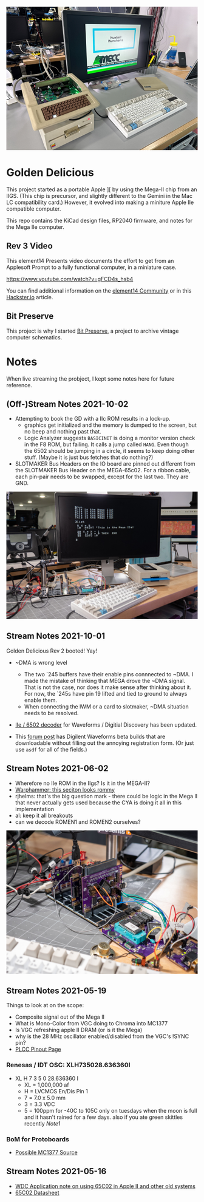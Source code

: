 ![Mega IIe Rev 3 loading Number Munchers](images/rev3-on-disk-drive-loading-number-munchers.jpg)

# Golden Delicious
This project started as a portable Apple ][ by using the Mega-II chip from an IIGS. (This chip is precursor, and slightly different to the Gemini in the Mac LC compatibility card.) However, it evolved into making a miniture Apple IIe compatible computer.

This repo contains the KiCad design files, RP2040 firmware, and notes for the Mega IIe computer. 

## Rev 3 Video
This element14 Presents video documents the effort to get from an Applesoft Prompt to a fully functional computer, in a miniature case.

https://www.youtube.com/watch?v=gFCD4s_hsb4

You can find additional information on the [element14 Community](https://bald.ee/e14-megaiie) or in this [Hackster.io](https://www.hackster.io/news/bald-engineer-s-mega-iie-is-a-modern-miniature-apple-ii-based-on-mega-ii-chip-from-1986-019507d4d10c) article. 


## Bit Preserve
This project is why I started [Bit Preserve](https://github.com/baldengineer/bit-preserve), a project to archive vintage computer schematics.

# Notes
When live streaming the probject, I kept some notes here for future reference.

## (Off-)Stream Notes 2021-10-02
* Attempting to book the GD with a IIc ROM results in a lock-up.
  * graphics get initialized and the memory is dumped to the screen, but no beep and nothing past that.
  * Logic Analyzer suggests `BASICINIT` is doing a monitor version check in the F8 ROM, but failing. It calls a jump called `HANG`. Even though the 6502 should be jumping in a circle, it seems to keep doing other stuff. (Maybe it is just bus fetches that do nothing?)
* SLOTMAKER Bus Headers on the IO board are pinned out different from the SLOTMAKER Bus Header on the MEGA-65c02. For a ribbon cable, each pin-pair needs to be swapped, except for the last two. They are GND.

![demo of Mega IIe running AppleSoft](images/2022-06_05_mega_iie_rev2_with_vga_monitor.jpg)

## Stream Notes 2021-10-01
Golden Delicious Rev 2 booted! Yay!

* \~DMA is wrong level
  * The two \`245 buffers have their enable pins connnected to \~DMA. I made the mistake of thinking that MEGA drove the \~DMA signal. That is not the case, nor does it make sense after thinking about it. For now, the \`245s have pin 19 lifted and tied to ground to always enable them. 
  * When connecting the IWM or a card to slotmaker, \~DMA situation needs to be resolved.

* [IIe / 6502 decoder](https://discord.com/channels/369243434080272385/843878836471201902/893914917676130314) for Waveforms / Digitial Discovery has been updated. 
* This [forum post](https://discord.com/channels/369243434080272385/843878836471201902/893915436620607488) has Digilent Waveforms beta builds that are downloadable without filling out the annoying registration form. (Or just use `asdf` for all of the fields.)

## Stream Notes 2021-06-02
* Wherefore no IIe ROM in the IIgs? Is it in the MEGA-II?
* [Warphammer: this seciton looks rommy](https://twitter.com/babbageboole/status/1001178057057566720/photo/1)
* rjhelms: that's the big question mark - there could be logic in the Mega II that never actually gets used because the CYA is doing it all in this implementation
* al: keep it all breakouts
* can we decode ROMEN1 and ROMEN2 ourselves?

![Mega IIe Rev2 Hardware](images/2022-06_05_mega_iie_rev2.jpg)

## Stream Notes 2021-05-19
Things to look at on the scope:
* Composite signal out of the Mega II
* What is Mono-Color from VGC doing to Chroma into MC1377
* Is VGC refreshing apple II DRAM (or is it the Mega)
* why is the 28 MHz oscillator enabled/disabled from the VGC's !SYNC pin?
* [PLCC Pinout Page](https://www.sbprojects.net/knowledge/footprints/plcc/index.php)

### Renesas / IDT OSC: XLH735028.636360I 
* XL H 7 3 5 0 28.636360 I 
  * XL = 1,000,000 af
  * H = LVCMOS En/Dis Pin 1
  * 7 = 7.0 x 5.0 mm
  * 3 = 3.3 VDC
  * 5 = 100ppm for -40C to 105C only on tuesdays when the moon is full and it hasn't rained for a few days. also if you ate green skittles recently *Note1*

### BoM for Protoboards
* [Possible MC1377 Source](https://www.ebay.com/itm/192523168043?hash=item2cd346692b:g:BgIAAOSwWfda4kj6)

## Stream Notes 2021-05-16
* [WDC Application note on using 65C02 in Apple II and other old systems](https://www.westerndesigncenter.com/wdc/AN-002_W65C02S_Replacements.php)
* [65C02 Datasheet](https://www.westerndesigncenter.com/wdc/documentation/w65c02s.pdf)